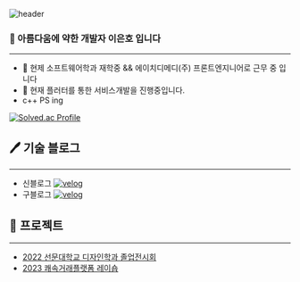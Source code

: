 ![header](https://capsule-render.vercel.app/api?type=waving&height=200&text=be%20engineer&fontAlign=50&fontAlignY=40&color=gradient)
### 🌹 아름다움에 약한 개발자 **이은호** 입니다
***
- 🔭 현제 소프트웨어학과 재학중 && 에이치디메디(주) 프론트엔지니어로 근무 중 입니다
- 🌱 현재 플러터를 통한 서비스개발을 진행중입니다.
- c++ PS ing

[![Solved.ac Profile](http://mazassumnida.wtf/api/v2/generate_badge?boj=gorma00)](https://solved.ac/gorma00/)

## 🖊 ️기술 블로그
***
- 신블로그
<a href="https://velog.io/@gorma2000" target="_blank"><img alt="velog" src="https://img.shields.io/badge/-velog-20C997?&style=flat-square&logo=velog&logoColor=white"/></a>
- 구블로그
<a href="https://velog.io/@gorma00" target="_blank"><img alt="velog" src="https://img.shields.io/badge/-velog-20C997?&style=flat-square&logo=velog&logoColor=white"/></a>

## 🎁 프로젝트
***
- [2022 선문대학교 디자인학과 졸업전시회](https://smd2022.com/)
- [2023 쾌속거래플랫폼 레이숍](https://github.com/AsanHO/rayshop)

